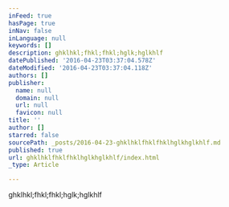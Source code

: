 ```yaml
---
inFeed: true
hasPage: true
inNav: false
inLanguage: null
keywords: []
description: ghklhkl;fhkl;fhkl;hglk;hglkhlf
datePublished: '2016-04-23T03:37:04.578Z'
dateModified: '2016-04-23T03:37:04.118Z'
authors: []
publisher:
  name: null
  domain: null
  url: null
  favicon: null
title: ''
author: []
starred: false
sourcePath: _posts/2016-04-23-ghklhklfhklfhklhglkhglkhlf.md
published: true
url: ghklhklfhklfhklhglkhglkhlf/index.html
_type: Article

---
```

ghklhkl;fhkl;fhkl;hglk;hglkhlf